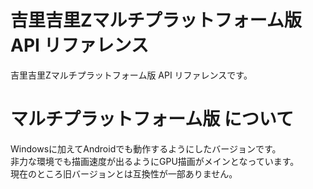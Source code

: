 # 吉里吉里Zマルチプラットフォーム版 API リファレンス
吉里吉里Zマルチプラットフォーム版 API リファレンスです。

# マルチプラットフォーム版 について
Windowsに加えてAndroidでも動作するようにしたバージョンです。  
非力な環境でも描画速度が出るようにGPU描画がメインとなっています。  
現在のところ旧バージョンとは互換性が一部ありません。